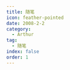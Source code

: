 ```yaml
---
title: 随笔
icon: feather-pointed
date: 2008-2-2
category:
  - Arthur
tag:
  - 随笔
index: false
order: 1
---
```

